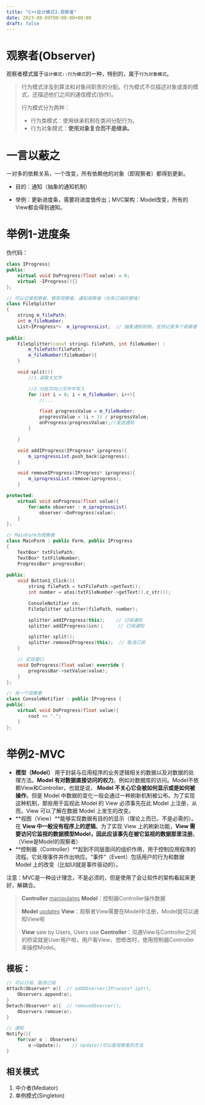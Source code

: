 ```yaml
---
title: "C++设计模式3.观察者"
date: 2023-08-09T00:00:00+08:00
draft: false
---
```



# 观察者(Observer)

观察者模式属于`设计模式::行为模式`的一种，特别的，属于`行为对象模式`。

> 行为模式涉及到算法和对象间职责的分配。行为模式不仅描述对象或类的模式，还描述他们之间的通信模式(协作)。
>
> 行为模式分为两种：
>
> * 行为类模式：使用继承机制在类间分配行为。
> * 行为对象模式：**使用对象复合而不是继承。**

# 一言以蔽之

一对多的依赖关系，一个改变，所有依赖他的对象（即观察者）都得到更新。

- 目的：通知（抽象的通知机制）

- 举例：更新进度条，需要将进度值传出；MVC架构：Model改变，所有的View都会得到通知。

# 举例1-进度条

伪代码：

```cpp
class IProgress{
public:
	virtual void DoProgress(float value) = 0;
	virtual ~IProgress(){}
};

// 可以记录观察者、移除观察者、通知观察者（也有订阅的意味）
class FileSplitter
{
	string m_filePath;
	int m_fileNumber;
	List<IProgress*>  m_iprogressList;  // 抽象通知机制，支持记录多个观察者
	
public:
	FileSplitter(const string& filePath, int fileNumber) :
		m_filePath(filePath), 
		m_fileNumber(fileNumber){
	}

	void split(){
		//1.读取大文件

		//2.分批次向小文件中写入
		for (int i = 0; i < m_fileNumber; i++){
			//...

			float progressValue = m_fileNumber;
			progressValue = (i + 1) / progressValue;
			onProgress(progressValue);//发送通知
		}

	}

	void addIProgress(IProgress* iprogress){
		m_iprogressList.push_back(iprogress);
	}

	void removeIProgress(IProgress* iprogress){
		m_iprogressList.remove(iprogress);
	}

protected:
	virtual void onProgress(float value){
        for(auto observer : m_iprogressList)
            observer->DoProgress(value);
    }
};

// MainForm为观察者
class MainForm : public Form, public IProgress
{
	TextBox* txtFilePath;
	TextBox* txtFileNumber;
	ProgressBar* progressBar;
    
public:
	void Button1_Click(){
		string filePath = txtFilePath->getText();
		int number = atoi(txtFileNumber->getText().c_str());

		ConsoleNotifier cn;
		FileSplitter splitter(filePath, number);

		splitter.addIProgress(this); 	// 订阅通知
		splitter.addIProgress(&cn)； 	// 订阅通知

		splitter.split();
		splitter.removeIProgress(this);	 // 取消订阅
	}

    // 实现接口
	void DoProgress(float value) override {
		progressBar->setValue(value);
	}
};

// 另一个观察者
class ConsoleNotifier : public IProgress {
public:
	virtual void DoProgress(float value){
		cout << ".";
	}
};
```

# 举例2-MVC

- **模型（Model）** 用于封装与应用程序的业务逻辑相关的数据以及对数据的处理方法。**Model 有对数据直接访问的权力**，例如对数据库的访问。Model不依赖View和Controller，也就是说， **Model 不关心它会被如何显示或是如何被操作**。但是 Model 中数据的变化一般会通过一种刷新机制被公布。为了实现这种机制，那些用于监视此 Model 的 View 必须事先在此 Model 上注册，从而，View 可以了解在数据 Model 上发生的改变。
- **视图（View）**能够实现数据有目的的显示（理论上而已，不是必需的）。在 **View 中一般没有程序上的逻辑**。为了实现 View 上的刷新功能，**View 需要访问它监视的数据模型Model，因此应该事先在被它监视的数据那里注册**。（View是Model的观察者）
- **控制器（Controller）**起到不同层面间的组织作用，用于控制应用程序的流程。它处理事件并作出响应。“事件”（Event）包括用户的行为和数据 Model 上的改变（比如UI就是事件驱动的）。

注意：MVC是一种设计理念，不是必须的，但是使用了会让软件的架构看起来更好，解耦合。

> **Controller**  <u>manipulates</u> **Model**：控制器Controller操作数据
>
> **Model** <u>updates</u> **View**：观察者View需要在Model中注册，Model就可以通知View啦
>
> **View** saw by Users, Users use **Controller**：沟通View与Controller之间的桥梁就是User用户啦，用户看View，想修改时，使用控制器Controller来操控Model。

## 模板：

```cpp
// 可以订阅、取消订阅
Attach(Observer* o){  // addObserver(IProcess* iptr);
    Observers.append(o);
}
Detach(Observer* o){  // removeObserver();
    Observers.remove(o);
}

// 通知
Notify(){
    for(var o : Observers)
    	o->Update();    // Update()可以是观察者的方法
}
```

## 相关模式

1. 中介者(Mediator)
1. 单例模式(Singleton)
